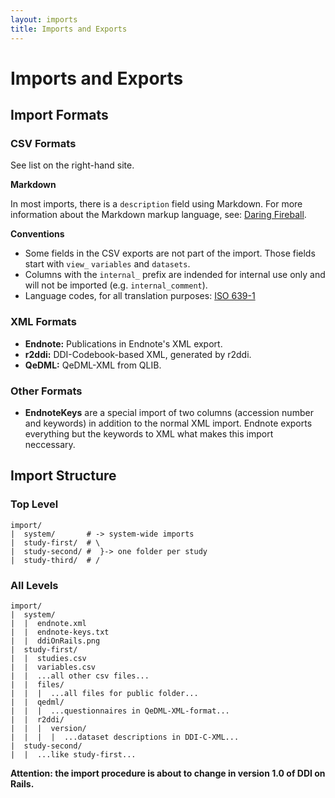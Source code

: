 ```yaml
---
layout: imports
title: Imports and Exports
---
```


Imports and Exports
===================

Import Formats
--------------

### CSV Formats

See list on the right-hand site.

**Markdown**

In most imports, there is a `description` field using Markdown. For more
information about the Markdown markup language, see:
[Daring Fireball](http://daringfireball.net/projects/markdown/).

**Conventions**

* Some fields in the CSV exports are not part of the import.
  Those fields start with `view_` `variables` and `datasets`.
* Columns with the `internal_` prefix are indended for internal use only and
  will not be imported (e.g. `internal_comment`).
* Language codes, for all translation purposes: [ISO 639-1](http://en.wikipedia.org/wiki/List_of_ISO_639-1_codes)

### XML Formats

* **Endnote:** Publications in Endnote's XML export.
* **r2ddi:** DDI-Codebook-based XML, generated by r2ddi.
* **QeDML:** QeDML-XML from QLIB.

### Other Formats

* **EndnoteKeys** are a special import of two columns (accession number and
  keywords) in addition to the normal XML import. Endnote exports everything
  but the keywords to XML what makes this import neccessary.

Import Structure
----------------

### Top Level

    import/
    |  system/       # -> system-wide imports
    |  study-first/  # \
    |  study-second/ #  }-> one folder per study
    |  study-third/  # /

### All Levels

    import/
    |  system/
    |  |  endnote.xml
    |  |  endnote-keys.txt
    |  |  ddiOnRails.png
    |  study-first/
    |  |  studies.csv
    |  |  variables.csv
    |  |  ...all other csv files...
    |  |  files/
    |  |  |  ...all files for public folder...
    |  |  qedml/
    |  |  |  ...questionnaires in QeDML-XML-format...
    |  |  r2ddi/
    |  |  |  version/
    |  |  |  |  ...dataset descriptions in DDI-C-XML...
    |  study-second/
    |  |  ...like study-first...

**Attention: the import procedure is about to change in version 1.0 of DDI on Rails.**
